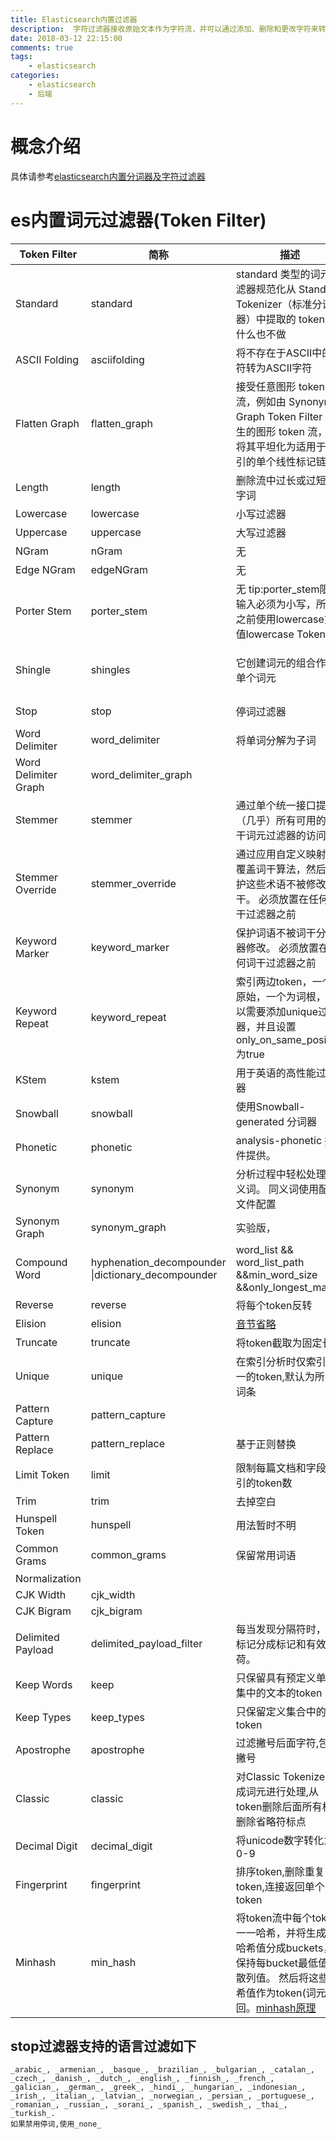 ```yaml
---
title: Elasticsearch内置过滤器
description:  字符过滤器接收原始文本作为字符流，并可以通过添加、删除和更改字符来转换流。例如，可以使用字符过滤器将印度-阿拉伯数字（0123456789）转换成阿拉伯-拉丁语中的（0123456789），或从流中剥离HTML元素。分析器可能有零个或多个字符过滤器，它们会按顺序应用。
date: 2018-03-12 22:15:00
comments: true
tags: 
    - elasticsearch
categories:
    - elasticsearch
    - 后端
---
```

# 概念介绍
具体请参考[elasticsearch内置分词器及字符过滤器][概念介绍]
# es内置词元过滤器(Token Filter)
| Token Filter  | 简称| 描述 | 可支持参数|
| -|-|-| -|
|Standard  | standard  | standard 类型的词元过滤器规范化从 Standard Tokenizer（标准分词器）中提取的 tokens。什么也不做| 无|
|ASCII Folding | asciifolding | 将不存在于ASCII中的字符转为ASCII字符| preserve_original |
|Flatten Graph  | flatten_graph |接受任意图形 token 流，例如由 Synonym Graph Token Filter 产生的图形 token 流，并将其平坦化为适用于索引的单个线性标记链| 无| 
|Length  | length | 删除流中过长或过短的字词| min && max |
| Lowercase | lowercase | 小写过滤器| 无| 
|Uppercase | uppercase |大写过滤器| 无|
|NGram  | nGram | 无| min_gram && max_gram|
|Edge NGram  | edgeNGram |无| min_gram && max_gram|
|Porter Stem | porter_stem | 无 tip:porter_stem限制输入必须为小写，所以之前使用lowercase货值lowercase Tokenizer| 无|
|Shingle | shingles | 它创建词元的组合作为单个词元| max_shingle_size && min_shingle_size && output_unigrams && output_unigrams_if_no_shingles&& token_separator && filler_token|
|Stop  | stop | 停词过滤器| stopwords && stopwords_path && ignore_case&& remove_trailing|
|Word Delimiter | word_delimiter| 将单词分解为子词| 。。。|
|Word Delimiter Graph | word_delimiter_graph| | |
|Stemmer  | stemmer | 通过单个统一接口提供（几乎）所有可用的词干词元过滤器的访问 | name | 
|Stemmer Override | stemmer_override |通过应用自定义映射来覆盖词干算法，然后保护这些术语不被修改词干。 必须放置在任何词干过滤器之前| rules && rules_path|
|Keyword Marker|keyword_marker|保护词语不被词干分析器修改。 必须放置在任何词干过滤器之前|keywords&& keywords_path &&keywords_pattern ignore_case|
|Keyword Repeat| keyword_repeat | 索引两边token，一个为原始，一个为词根，所以需要添加unique过滤器，并且设置only_on_same_position  为true| 无| 
|KStem | kstem  | 用于英语的高性能过滤器 |无|
|Snowball| snowball | 使用Snowball-generated 分词器| language| 
|Phonetic | phonetic| analysis-phonetic 插件提供。| 无| 
|Synonym | synonym | 分析过程中轻松处理同义词。 同义词使用配置文件配置 | synonyms_path && synonyms ignore_case && expand  |
|Synonym Graph | synonym_graph | 实验版，| 无| 
|Compound Word | hyphenation\_decompounder \|dictionary_decompounder| word_list && word_list_path &&min_word_size &&only_longest_match | 无|
|Reverse | reverse | 将每个token反转| 无| 
|Elision | elision | [音节省略][音节省略]| articles 设置停用词|
|Truncate | truncate | 将token截取为固定长度| length 默认为10| 
|Unique | unique | 在索引分析时仅索引唯一的token,默认为所有词条|only_on_same_position 设为true,只删除同一位置的token|
|Pattern Capture | pattern_capture| | preserve\_original true返回原始token&& patterns|
|Pattern Replace| pattern_replace| 基于正则替换| 
|Limit Token | limit | 限制每篇文档和字段索引的token数| max_token\_count 默认为1 ;consume_all_tokens,如果为ture,超出限制也会最大程度处理token|
|Trim| trim | 去掉空白| 无|
|Hunspell Token| hunspell | 用法暂时不明 | |
|Common Grams|common_grams | 保留常用词语| common_grams; 常用词common_words_path;ignore_case;query_mode|
|Normalization | | | |
|CJK Width  | cjk_width| | |
|CJK Bigram | cjk_bigram| | |
|Delimited Payload|delimited_payload_filter| 每当发现分隔符时，将标记分成标记和有效载荷。|delimiter 分隔符;encoding 负载类型|
|Keep Words | keep | 只保留具有预定义单词集中的文本的token| keep_words保留列表;keep_words_path;keep_words_case 忽略大小写|
|Keep Types | keep_types| 只保留定义集合中的token| types|
|Apostrophe | apostrophe | 过滤撇号后面字符,包括撇号|无|
|Classic | classic| 对Classic Tokenizer生成词元进行处理,从token删除后面所有权,删除省略符标点|无|
|Decimal Digit | decimal_digit | 将unicode数字转化为0-9| 无|
|Fingerprint | fingerprint|  排序token,删除重复token,连接返回单个token| separator;max_output_size 如果连接的指纹增长大于max_output_size ，则过滤器将退出并且不会发出token|
|Minhash|min\_hash|将token流中每个token一一哈希，并将生成的哈希值分成buckets，以保持每bucket最低值的散列值。 然后将这些哈希值作为token(词元)返回。[minhash原理][hashmin]|hash_count;bucket_count;hash_set_size;with_rotation|

## stop过滤器支持的语言过滤如下
```
_arabic_, _armenian_, _basque_, _brazilian_, _bulgarian_, _catalan_, _czech_, _danish_, _dutch_, _english_, _finnish_, _french_, _galician_, _german_, _greek_, _hindi_, _hungarian_, _indonesian_, _irish_, _italian_, _latvian_, _norwegian_, _persian_, _portuguese_, _romanian_, _russian_, _sorani_, _spanish_, _swedish_, _thai_, _turkish_.
如果禁用停词,使用_none_
```
[音节省略]:https://zh.wikipedia.org/wiki/%E9%9F%B3%E7%AF%80%E7%9C%81%E7%95%A5
[hashmin]:http://jm.taobao.org/2012/10/29/minhash-intro/
[概念介绍]:https://yuanwenjian.github.io/2018/03/09/elasticsearch%E5%86%85%E7%BD%AE%E5%88%86%E8%AF%8D%E5%99%A8%E5%8F%8A%E5%AD%97%E7%AC%A6%E8%BF%87%E6%BB%A4%E5%99%A8/